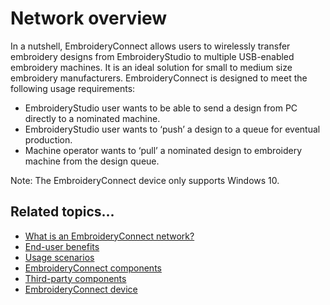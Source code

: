 # Network overview

In a nutshell, EmbroideryConnect allows users to wirelessly transfer embroidery designs from EmbroideryStudio to multiple USB-enabled embroidery machines. It is an ideal solution for small to medium size embroidery manufacturers. EmbroideryConnect is designed to meet the following usage requirements:

- EmbroideryStudio user wants to be able to send a design from PC directly to a nominated machine.
- EmbroideryStudio user wants to ‘push’ a design to a queue for eventual production.
- Machine operator wants to ‘pull’ a nominated design to embroidery machine from the design queue.

Note: The EmbroideryConnect device only supports Windows 10.

## Related topics...

- [What is an EmbroideryConnect network?](What_is_an_EmbroideryConnect_network)
- [End-user benefits](What_is_an_EmbroideryConnect_network)
- [Usage scenarios](Usage_scenarios)
- [EmbroideryConnect components](EmbroideryConnect_components)
- [Third-party components](Third-party_components)
- [EmbroideryConnect device](EmbroideryConnect_device)
